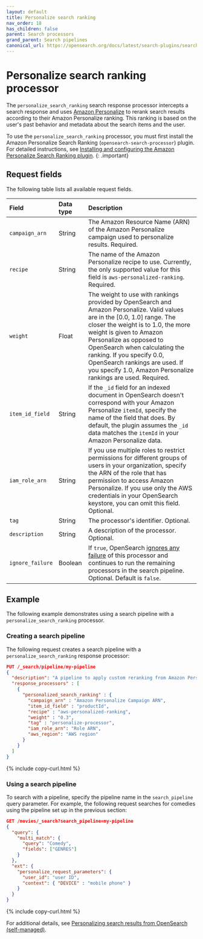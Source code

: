 ```yaml
---
layout: default
title: Personalize search ranking
nav_order: 18
has_children: false
parent: Search processors
grand_parent: Search pipelines
canonical_url: https://opensearch.org/docs/latest/search-plugins/search-pipelines/personalize-search-ranking/
---
```


# Personalize search ranking processor

The `personalize_search_ranking` search response processor intercepts a search response and uses [Amazon Personalize](https://aws.amazon.com/personalize/) to rerank search results according to their Amazon Personalize ranking. This ranking is based on the user's past behavior and metadata about the search items and the user.

To use the `personalize_search_ranking` processor, you must first install the Amazon Personalize Search Ranking (`opensearch-search-processor`) plugin. For detailed instructions, see [Installing and configuring the Amazon Personalize Search Ranking plugin](https://docs.aws.amazon.com/personalize/latest/dg/opensearch-install.html).
{: .important}

## Request fields

The following table lists all available request fields.

Field | Data type | Description
:--- | :--- | :--- 
`campaign_arn` | String |  The Amazon Resource Name (ARN) of the Amazon Personalize campaign used to personalize results. Required.
`recipe` | String | The name of the Amazon Personalize recipe to use. Currently, the only supported value for this field is `aws-personalized-ranking`. Required.
`weight` | Float | The weight to use with rankings provided by OpenSearch and Amazon Personalize. Valid values are in the [0.0, 1.0] range. The closer the weight is to 1.0, the more weight is given to Amazon Personalize as opposed to OpenSearch when calculating the ranking. If you specify 0.0, OpenSearch rankings are used. If you specify 1.0, Amazon Personalize rankings are used. Required.
`item_id_field` | String | If the `_id` field for an indexed document in OpenSearch doesn't correspond with your Amazon Personalize `itemId`, specify the name of the field that does. By default, the plugin assumes the `_id` data matches the `itemId` in your Amazon Personalize data.
`iam_role_arn` | String | If you use multiple roles to restrict permissions for different groups of users in your organization, specify the ARN of the role that has permission to access Amazon Personalize. If you use only the AWS credentials in your OpenSearch keystore, you can omit this field. Optional.
`tag` | String | The processor's identifier. Optional.
`description` | String | A description of the processor. Optional.
`ignore_failure` | Boolean | If `true`, OpenSearch [ignores any failure]({{site.url}}{{site.baseurl}}/search-plugins/search-pipelines/creating-search-pipeline/#ignoring-processor-failures) of this processor and continues to run the remaining processors in the search pipeline. Optional. Default is `false`.

## Example 

The following example demonstrates using a search pipeline with a `personalize_search_ranking` processor. 

### Creating a search pipeline 

The following request creates a search pipeline with a `personalize_search_ranking` response processor:

```json
PUT /_search/pipeline/my-pipeline
{
  "description": "A pipeline to apply custom reranking from Amazon Personalize",
  "response_processors" : [
    {
      "personalized_search_ranking" : {
        "campaign_arn" : "Amazon Personalize Campaign ARN",
        "item_id_field" : "productId",
        "recipe" : "aws-personalized-ranking",
        "weight" : "0.3",
        "tag" : "personalize-processor",
        "iam_role_arn": "Role ARN",
        "aws_region": "AWS region"
      }
    }
  ]
}
```
{% include copy-curl.html %}

### Using a search pipeline

To search with a pipeline, specify the pipeline name in the `search_pipeline` query parameter. For example, the following request searches for comedies using the pipeline set up in the previous section:

```json
GET /movies/_search?search_pipeline=my-pipeline
{
  "query": {
    "multi_match": {
      "query": "Comedy",
      "fields": ["GENRES"]
    }
  },
  "ext": {
    "personalize_request_parameters": {
      "user_id": "user ID",
      "context": { "DEVICE" : "mobile phone" }
    }
  }
}
```
{% include copy-curl.html %}

For additional details, see [Personalizing search results from OpenSearch (self-managed)](https://docs.aws.amazon.com/personalize/latest/dg/personalize-opensearch.html).